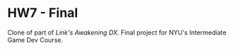 # HW7 - Final

Clone of part of *Link's Awakening DX*. Final project for NYU's Intermediate Game Dev Course.
